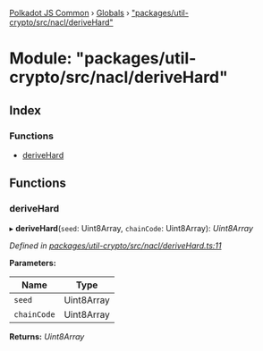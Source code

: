 [Polkadot JS Common](../README.md) › [Globals](../globals.md) › ["packages/util-crypto/src/nacl/deriveHard"](_packages_util_crypto_src_nacl_derivehard_.md)

# Module: "packages/util-crypto/src/nacl/deriveHard"

## Index

### Functions

* [deriveHard](_packages_util_crypto_src_nacl_derivehard_.md#derivehard)

## Functions

###  deriveHard

▸ **deriveHard**(`seed`: Uint8Array, `chainCode`: Uint8Array): *Uint8Array*

*Defined in [packages/util-crypto/src/nacl/deriveHard.ts:11](https://github.com/polkadot-js/common/blob/08817d19/packages/util-crypto/src/nacl/deriveHard.ts#L11)*

**Parameters:**

Name | Type |
------ | ------ |
`seed` | Uint8Array |
`chainCode` | Uint8Array |

**Returns:** *Uint8Array*
